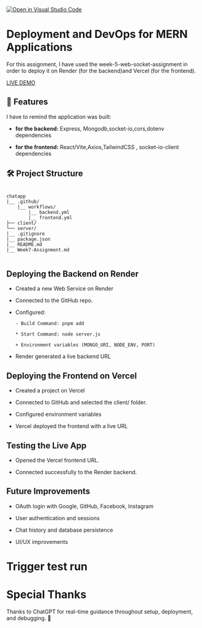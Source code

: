 [![Open in Visual Studio Code](https://classroom.github.com/assets/open-in-vscode-2e0aaae1b6195c2367325f4f02e2d04e9abb55f0b24a779b69b11b9e10269abc.svg)](https://classroom.github.com/online_ide?assignment_repo_id=19954906&assignment_repo_type=AssignmentRepo)
# Deployment and DevOps for MERN Applications


For this assignment, I have used the week-5-web-socket-assignment in order to deploy it on Render (for the backend)and Vercel (for the frontend).

[LIVE DEMO](https://usanase-chat-app.vercel.app/) 


## 🚀 Features

I have to remind the application was built:

- **for the backend:** Express, Mongodb,socket-io,cors,dotenv dependencies

- **for the frontend:** React/Vite,Axios,TailwindCSS , socket-io-client dependencies


## 🛠️ Project Structure

<pre><code>
chatapp
|__ .github/
    |__ workflows/
        |__ backend.yml
        |__ frontend.yml
├── client/  
└── server/
|__ .gitignore
|__ package.json
|__ README.md
|__ Week7-Assignment.md

</code></pre>



## Deploying the Backend on Render 

- Created a new Web Service on Render

* Connected to the GitHub repo.

+ Configured:

      - Build Command: pnpm add

      * Start Command: node server.js

      + Environment variables (MONGO_URI, NODE_ENV, PORT)

- Render generated a live backend URL 

## Deploying the Frontend on Vercel

  - Created a project on Vercel

  * Connected to GitHub and selected the client/ folder.

  + Configured environment variables 

  - Vercel deployed the frontend with a live URL 

## Testing the Live App

  - Opened the Vercel frontend URL.

  *  Connected successfully to the Render backend.

## Future Improvements

  - OAuth login with Google, GitHub, Facebook, Instagram

  *  User authentication and sessions

  + Chat history and database persistence

  - UI/UX improvements

# Trigger test run 

# Special Thanks
Thanks to ChatGPT for real-time guidance throughout setup, deployment, and debugging. 🙏


